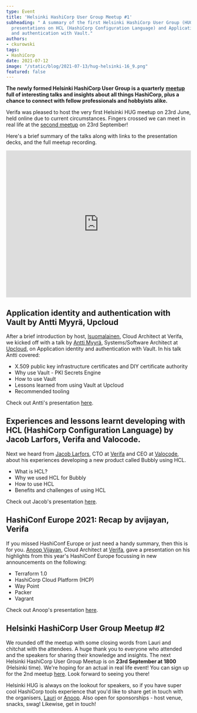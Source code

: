 ```yaml
---
type: Event
title: 'Helsinki HashiCorp User Group Meetup #1'
subheading: " A summary of the first Helsinki HashiCorp User Group (HUG) including
  presentations on HCL (HashiCorp Configuration Language) and Application identity
  and authentication with Vault."
authors:
- ckurowski
tags:
- HashiCorp
date: 2021-07-12
image: "/static/blog/2021-07-13/hug-helsinki-16_9.png"
featured: false
---
```

**The newly formed Helsinki HashiCorp User Group is a quarterly** [**meetup**](https://www.meetup.com/helsinki-hashicorp-user-group) **full of interesting talks and insights about all things HashiCorp, plus a chance to connect with fellow professionals and hobbyists alike.**

Verifa was pleased to host the very first Helsinki HUG meetup on 23rd June, held online due to current circumstances. Fingers crossed we can meet in real life at the [second meetup](https://www.meetup.com/helsinki-hashicorp-user-group/events/279041155/) on 23rd September!

Here's a brief summary of the talks along with links to the presentation decks, and the full meetup recording.

<iframe width="100%" height="400" src="https://www.youtube.com/embed/OseKCdy6M3Y" title="YouTube video player" frameborder="0" allow="accelerometer; autoplay; clipboard-write; encrypted-media; gyroscope; picture-in-picture" allowfullscreen></iframe>

## **Application identity and authentication with Vault by Antti Myyrä, Upcloud**

After a brief introduction by host, [lsuomalainen](https://www.linkedin.com/in/lauri-suomalainen/), Cloud Architect at Verifa, we kicked off with a talk by [Antti Myyrä](https://www.linkedin.com/in/antti-myyr%C3%A4-9527a866/), Systems/Software Architect at [Upcloud](https://upcloud.com/), on Application identity and authentication with Vault. In his talk Antti covered:

* X.509 public key infrastructure certificates and DIY certificate authority
* Why use Vault - PKI Secrets Engine
* How to use Vault
* Lessons learned from using Vault at Upcloud
* Recommended tooling

Check out Antti's presentation [here](https://drive.google.com/file/d/1aVjaagHAlbDJvRX7LrjxKMMMELZaO4ec/view?usp=sharing).

## **Experiences and lessons learnt developing with HCL (HashiCorp Configuration Language) by Jacob Larfors, Verifa and Valocode.**

Next we heard from [Jacob Larfors](https://www.linkedin.com/in/jlarfors/), CTO at [Verifa](/) and CEO at [Valocode](https://bubbly.dev/), about his experiences developing a new product called Bubbly using HCL.

* What is HCL?
* Why we used HCL for Bubbly
* How to use HCL
* Benefits and challenges of using HCL

Check out Jacob's presentation [here](https://drive.google.com/file/d/1_p9XbQInbBFNgkH1m7ZpSuDpd7yZTFrE/view?usp=sharing).

## **HashiConf Europe 2021: Recap by avijayan, Verifa**

If you missed HashiConf Europe or just need a handy summary, then this is for you. [Anoop Vijayan](https://www.linkedin.com/in/anoopvijayan/), Cloud Architect at [Verifa](/), gave a presentation on his highlights from this year's HashiConf Europe focussing in new announcements on the following:

* Terraform 1.0
* HashiCorp Cloud Platform (HCP)
* Way Point
* Packer
* Vagrant

Check out Anoop's presentation [here](https://drive.google.com/file/d/19dK3eajbn2OeGGbpJjVx21pZrGM6i7Ud/view?usp=sharing).

## **Helsinki HashiCorp User Group Meetup #2**

We rounded off the meetup with some closing words from Lauri and chitchat with the attendees. A huge thank you to everyone who attended and the speakers for sharing their knowledge and insights. The next Helsinki HashiCorp User Group Meetup is on **23rd September at 1800** (Helsinki time). We're hoping for an actual in real life event! You can sign up for the 2nd meetup [here](https://www.meetup.com/helsinki-hashicorp-user-group/events/279041155/). Look forward to seeing you there!

Helsinki HUG is always on the lookout for speakers, so if you have super cool HashiCorp tools experience that you'd like to share get in touch with the organisers, [Lauri](https://www.linkedin.com/in/lauri-suomalainen/) or [Anoop](https://www.linkedin.com/in/anoopvijayan/). Also open for sponsorships - host venue, snacks, swag! Likewise, get in touch!
